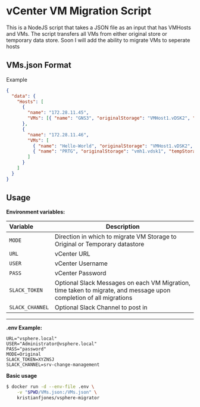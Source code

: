 # vCenter VM Migration Script

This is a NodeJS script that takes a JSON file as an input that has VMHosts and VMs. The script transfers all VMs from either original store or temporary data store. Soon I will add the ability to migrate VMs to seperate hosts

## VMs.json Format

Example

```json
{
  "data": {
    "Hosts": [
      {
        "name": "172.28.11.45",
        "VMs": [{ "name": "GNS3", "originalStorage": "VMHost1.vDSK2", "tempStorage": "vmh1.vdsk1" }]
      },
      {
        "name": "172.28.11.46",
        "VMs": [
          { "name": "Hello-World", "originalStorage": "VMHost1.vDSK2", "tempStorage": "vmh1.vdsk1" },
          { "name": "PRTG", "originalStorage": "vmh1.vdsk1", "tempStorage": "VMHost1.vDSK2" }
        ]
      }
    ]
  }
}
```

## Usage

**Environment variables:**

| Variable | Description |
| :--- | --- |
| `MODE` | Direction in which to migrate VM Storage to Original or Temporary datastore |
| `URL` | vCenter URL |
| `USER` | vCenter Username |
| `PASS` | vCenter Password |
| `SLACK_TOKEN` | Optional Slack Messages on each VM Migration, time taken to migrate, and message upon completion of all migrations |
| `SLACK_CHANNEL` | Optional Slack Channel to post in |
----


**.env Example:**
```
URL="vsphere.local"
USER="Administrator@vsphere.local"
PASS="password"
MODE=Original
SLACK_TOKEN=XYZNSJ
SLACK_CHANNEL=srv-change-management
```

**Basic usage**
```bash
$ docker run -d --env-file .env \
    -v "$PWD/VMs.json:/VMs.json" \
    kristianfjones/vsphere-migrator
```

